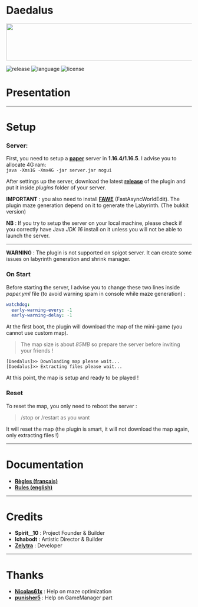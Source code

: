 # Daedalus
<p align="center">
    <img src="https://github.com/zelytra/Daedalus/blob/master/img/logo.png" width="800" height="100" align="center">
</p>

![release](https://img.shields.io/badge/release-v0.4-blueviolet)
![language](https://img.shields.io/badge/langage-JAVA-orange)
![license](https://img.shields.io/badge/license-GPL--3.0-blue)
# Presentation

-----------------

# Setup
### Server:
First, you need to setup a [**paper**](https://papermc.io/downloads) server in **1.16.4/1.16.5**. I advise you to allocate 4G ram:  
``java -Xms1G -Xmx4G -jar server.jar nogui``    
  
After settings up the server, download the latest [**release**](https://github.com/zelytra/Daedalus/releases) of the plugin and put it inside *plugins* folder of your server.  

**IMPORTANT** : you also need to install [**FAWE**](https://ci.athion.net/job/FastAsyncWorldEdit-1.16/) (FastAsyncWorldEdit). The plugin maze generation depend on it to generate the Labyrinth. (The bukkit version)

**NB** : If you try to setup the server on your local machine, please check if you correctly have Java *JDK 16* install on it unless you will not be able to launch the server. 

-----------------

**WARNING** : The plugin is not supported on spigot server. It can create some issues on labyrinth generation and shrink manager. 

### On Start
Before starting the server, I advise you to change these two lines inside *paper.yml* file (to avoid warning spam in console while maze generation) :
```yml
watchdog:  
  early-warning-every: -1
  early-warning-delay: -1 
```

At the first boot, the plugin will download the map of the mini-game (you cannot use custom map).
>The map size is about *85MB* so prepare the server before inviting your friends !  

```
[Daedalus]>> Downloading map please wait...  
[Daedalus]>> Extracting files please wait...
``` 
At this point, the map is setup and ready to be played ! 

### Reset
To reset the map, you only need to reboot the server :
> /stop or /restart as you want

It will reset the map (the plugin is smart, it will not download the map again, only extracting files !)

-----------------
# Documentation
 * [**Règles (français)**](https://github.com/zelytra/Daedalus/wiki/Rules-%5BFrench%5D) 
 * [**Rules (english)**](https://github.com/zelytra/Daedalus/wiki/Rules-%5BFrench%5D) 
-----------------
# Credits
* **Spirit__10** : Project Founder & Builder
* **Ichabodt** : Artistic Director & Builder
* [**Zelytra**](https://github.com/zelytra) : Developer
-----------------
# Thanks
* [**Nicolas61x**](https://github.com/Nicolas62x) : Help on maze optimization
* [**punisher5**](https://github.com/JohnPoliakov) : Help on GameManager part



